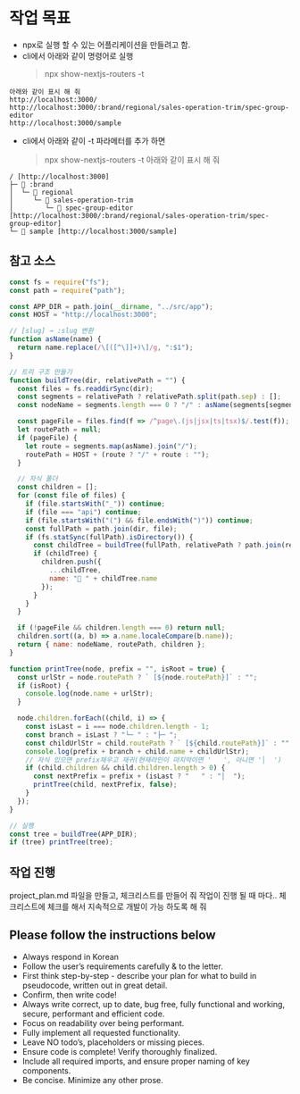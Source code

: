 # 작업 목표
- npx로 실행 할 수 있는 어플리케이션을 만들려고 함.
- cli에서 아래와 같이 명령어로 실행
    > npx show-nextjs-routers -t
```
아래와 같이 표시 해 줘
http://localhost:3000/
http://localhost:3000/:brand/regional/sales-operation-trim/spec-group-editor
http://localhost:3000/sample
```
- cli에서 아래와 같이 -t 파라메터를 추가 하면
    > npx show-nextjs-routers -t
    아래와 같이 표시 해 줘
```
/ [http://localhost:3000]
├─ 📁 :brand
│  └─ 📁 regional
│     └─ 📁 sales-operation-trim
│        └─ 📁 spec-group-editor [http://localhost:3000/:brand/regional/sales-operation-trim/spec-group-editor]
└─ 📁 sample [http://localhost:3000/sample]
```

## 참고 소스
```js
const fs = require("fs");
const path = require("path");

const APP_DIR = path.join(__dirname, "../src/app");
const HOST = "http://localhost:3000";

// [slug] → :slug 변환
function asName(name) {
  return name.replace(/\[([^\]]+)\]/g, ":$1");
}

// 트리 구조 만들기
function buildTree(dir, relativePath = "") {
  const files = fs.readdirSync(dir);
  const segments = relativePath ? relativePath.split(path.sep) : [];
  const nodeName = segments.length === 0 ? "/" : asName(segments[segments.length - 1]);

  const pageFile = files.find(f => /^page\.(js|jsx|ts|tsx)$/.test(f));
  let routePath = null;
  if (pageFile) {
    let route = segments.map(asName).join("/");
    routePath = HOST + (route ? "/" + route : "");
  }

  // 자식 폴더
  const children = [];
  for (const file of files) {
    if (file.startsWith("_")) continue;
    if (file === "api") continue;
    if (file.startsWith("(") && file.endsWith(")")) continue;
    const fullPath = path.join(dir, file);
    if (fs.statSync(fullPath).isDirectory()) {
      const childTree = buildTree(fullPath, relativePath ? path.join(relativePath, file) : file);
      if (childTree) {
        children.push({
          ...childTree,
          name: "📁 " + childTree.name
        });
      }
    }
  }

  if (!pageFile && children.length === 0) return null;
  children.sort((a, b) => a.name.localeCompare(b.name));
  return { name: nodeName, routePath, children };
}

function printTree(node, prefix = "", isRoot = true) {
  const urlStr = node.routePath ? ` [${node.routePath}]` : "";
  if (isRoot) {
    console.log(node.name + urlStr);
  }

  node.children.forEach((child, i) => {
    const isLast = i === node.children.length - 1;
    const branch = isLast ? "└─ " : "├─ ";
    const childUrlStr = child.routePath ? ` [${child.routePath}]` : "";
    console.log(prefix + branch + child.name + childUrlStr);
    // 자식 있으면 prefix채우고 재귀(현재라인이 마지막이면 '   ', 아니면 '│  ')
    if (child.children && child.children.length > 0) {
      const nextPrefix = prefix + (isLast ? "   " : "│  ");
      printTree(child, nextPrefix, false);
    }
  });
}

// 실행
const tree = buildTree(APP_DIR);
if (tree) printTree(tree);
```

## 작업 진행
project_plan.md 파일을 만들고, 체크리스트를 만들어 줘
작업이 진행 될 때 마다.. 체크리스트에 체크를 해서 지속적으로 개발이 가능 하도록 해 줘

## Please follow the instructions below
- Always respond in Korean
- Follow the user’s requirements carefully & to the letter.
- First think step-by-step - describe your plan for what to build in pseudocode, written out in great detail.
- Confirm, then write code!
- Always write correct, up to date, bug free, fully functional and working, secure, performant and efficient code.
- Focus on readability over being performant.
- Fully implement all requested functionality.
- Leave NO todo’s, placeholders or missing pieces.
- Ensure code is complete! Verify thoroughly finalized.
- Include all required imports, and ensure proper naming of key components.
- Be concise. Minimize any other prose.


